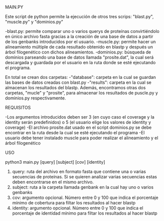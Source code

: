 MAIN.PY

Este script de python permite la ejecución de otros tres scrips: "blast.py", "muscle.py" y "dominios.py"

-blast.py: permite comparar uno o varios querys de proteínas convirtiéndolo en único archivo fasta gracias a la creación de una base de datos a partir de los genbanks introducidos por el usuario.
-muscle.py: permite hacer un alineamiento múltiple de cada resultado obtenido en blastp y después un árbol filogenético con dichos alineamientos.
-dominios.py: búsqueda de dominios parseando una base de datos llamada "prosite.dat", la cual será descargada y guardada por el usuario en la ruta donde se esté ejecutando el programa.

En total se crean dos carpetas:
-"database": carpeta en la cual se guardan las bases de datos creadas con blast.py
-"results": carpeta en la cual se almacenan los resultados del blastp. Además, encontramos otras dos carpetas, "mucle" y "prosite", para almacenar los resultados de puscle.py y dominios.py respectivamente.

REQUISITOS

-Los argumentos introducidos deben ser 3 (en cuyo caso el coverage y la identity serán predefinidos) o 5 (el usuario elige los valores de identity y coverage)
-El archivo prosite.dat usado en el script dominios.py se debe encontrar en la ruta desde la cual se esté ejecutando el programa
-El usuario debe tener instalado muscle para poder realizar el alineamiento y el árbol filogenético

USO

python3 main.py [query] [subject] [cov] [identity]
1. query: ruta del archivo en formato fasta que contiene una o varias secuencias de proteínas. Si se quieren analizar varias secuencias estas deben encontrarse en el mismo archivo.
2. subject: ruta a la carpeta llamada genbank en la cual hay uno o varios genbanks
3. cov: argumento opcional. Número entre 0 y 100 que indica el porcentaje mínimo de cobertura para filtar los resultados al hacer blastp
4. identity: argumento opcional. Número entre 0 y 100 que indica el porcentaje de identidad mínimo para filtar los resultados al hacer blastp

